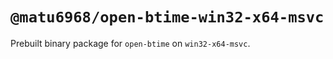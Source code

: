 # `@matu6968/open-btime-win32-x64-msvc`

Prebuilt binary package for `open-btime` on `win32-x64-msvc`.
